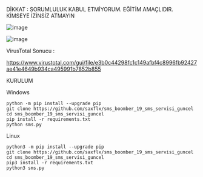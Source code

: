   DİKKAT : SORUMLULUK KABUL ETMİYORUM. EĞİTİM AMAÇLIDIR.  KİMSEYE İZİNSİZ ATMAYIN  
  
  ![image](https://github.com/user-attachments/assets/0c0df121-0292-4462-b9fe-52b2c960ee05)


![image](https://github.com/user-attachments/assets/8b157510-7e59-4354-9946-70ec27a47985)



  VirusTotal Sonucu :  
    
  https://www.virustotal.com/gui/file/e3b0c44298fc1c149afbf4c8996fb92427ae41e4649b934ca495991b7852b855  



   KURULUM  
        

     
    

  Windows  

    python -m pip install --upgrade pip  
    git clone https://github.com/saxflx/sms_boomber_19_sms_servisi_guncel  
    cd sms_boomber_19_sms_servisi_guncel  
    pip install -r requirements.txt  
    python sms.py  

 

  Linux    

    python3 -m pip install --upgrade pip  
    git clone https://github.com/saxflx/sms_boomber_19_sms_servisi_guncel  
    cd sms_boomber_19_sms_servisi_guncel  
    pip3 install -r requirements.txt  
    python3 sms.py  
 


